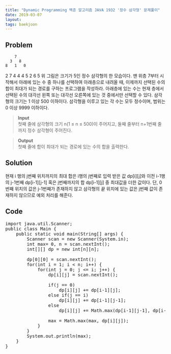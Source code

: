 ```yaml
---
title: "Dynamic Programming 백준 알고리즘 JAVA 1932 '정수 삼각형' 문제풀이"
date: 2019-03-07
layout:
tags: baekjoon
---
```


## Problem
        7
      3   8
    8   1   0
  2   7   4   4
4   5   2   6   5
위 그림은 크기가 5인 정수 삼각형의 한 모습이다.
맨 위층 7부터 시작해서 아래에 있는 수 중 하나를 선택하여 아래층으로 내려올 때, 이제까지 선택된 수의 합이 최대가 되는 경로를 구하는 프로그램을 작성하라. 아래층에 있는 수는 현재 층에서 선택된 수의 대각선 왼쪽 또는 대각선 오른쪽에 있는 것 중에서만 선택할 수 있다.
삼각형의 크기는 1 이상 500 이하이다. 삼각형을 이루고 있는 각 수는 모두 정수이며, 범위는 0 이상 9999 이하이다.

> <b>Input</b><br>
첫째 줄에 삼각형의 크기 n(1 ≤ n ≤ 500)이 주어지고, 둘째 줄부터 n+1번째 줄까지 정수 삼각형이 주어진다.

> <b>Output</b><br>
첫째 줄에 합이 최대가 되는 경로에 있는 수의 합을 출력한다.


## Solution
현재 i 행의 j번째 위치까지의 최대 합은 i행의 j번째로 입력 받은 값 dp[i][j]와 이전 i-1행의 j-1번째 dp[i-1][j-1] 혹은 j번째까지의 합 dp[i-1][j] 중 최대값을 더한 값이다.
단, 0번째 위치의 값은 j-1번째가 존재하지 않고 삼각형의 끝 위치에 있는 값은 j번째 값이 존재하지 않으므로 예외 처리를 해준다.

## Code
<pre>
import java.util.Scanner;
public class Main {
	public static void main(String[] args) {
		Scanner scan = new Scanner(System.in);
		int max= 0, n = scan.nextInt();
		int[][] dp = new int[n][n];
		
		dp[0][0] = scan.nextInt();
		for(int i = 1; i < n; i++) {
			for(int j = 0; j <= i; j++) {
				dp[i][j] = scan.nextInt();
				
				if(j == 0)
					dp[i][j] += dp[i-1][j];
				else if(j == i)
					dp[i][j] += dp[i-1][j-1];
				else
					dp[i][j] += Math.max(dp[i-1][j-1], dp[i-1][j]);
				
				max = Math.max(max, dp[i][j]);
			}
		}
		System.out.println(max);
	}
}
